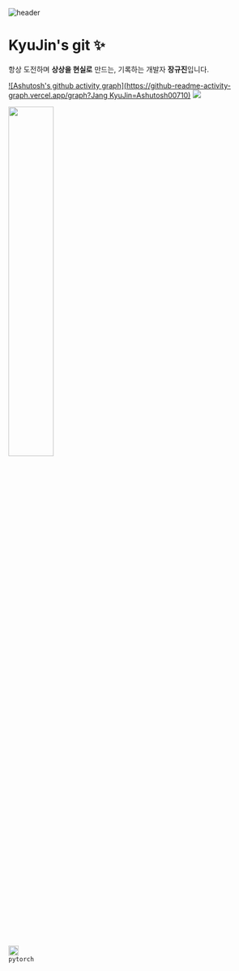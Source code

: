 ![header](https://capsule-render.vercel.app/api?type=Waving&color=AFD2E4&height=120&section=header&text=%20&fontSize=20&animation=fadeIn&fontAlign=25&fontAlignY=27&fontColor=ffffff&rotate=0)

# KyuJin's git ✨
항상 도전하며 <b>상상을 현실로</b> 만드는, 기록하는 개발자 <b>장규진</b>입니다.</br>

[![Ashutosh's github activity graph](https://github-readme-activity-graph.vercel.app/graph?Jang KyuJin=Ashutosh00710)](https://github.com/ashutosh00710/github-readme-activity-graph)
<a href="s">
  <img src="https://github-readme-stats.vercel.app/api/top-langs/?username=kj021&exclude_repo=kj021.github.io&layout=compact&theme=tokyonight" />
</a>

<a href="s">
  <img src="https://github-readme-stats.vercel.app/api?username=kj021&theme=tokyonight&show_icons=true" width="42%" />
</a>

<code><img alt = "3.1 Python" height="20" src="https://cdn.icon-icons.com/icons2/2699/PNG/512/pytorch_logo_icon_170820.png"> pytorch</code>
